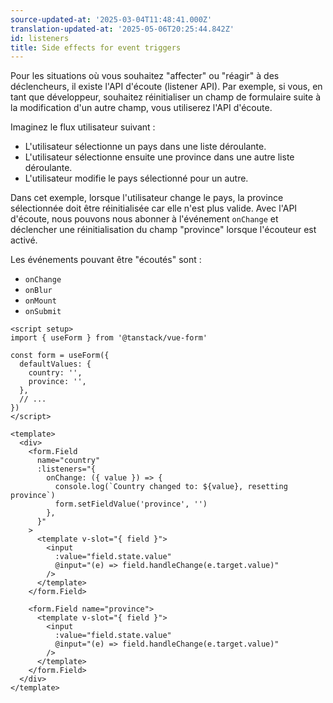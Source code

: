 ```yaml
---
source-updated-at: '2025-03-04T11:48:41.000Z'
translation-updated-at: '2025-05-06T20:25:44.842Z'
id: listeners
title: Side effects for event triggers
---
```


Pour les situations où vous souhaitez "affecter" ou "réagir" à des déclencheurs, il existe l'API d'écoute (listener API). Par exemple, si vous, en tant que développeur, souhaitez réinitialiser un champ de formulaire suite à la modification d'un autre champ, vous utiliserez l'API d'écoute.

Imaginez le flux utilisateur suivant :

- L'utilisateur sélectionne un pays dans une liste déroulante.
- L'utilisateur sélectionne ensuite une province dans une autre liste déroulante.
- L'utilisateur modifie le pays sélectionné pour un autre.

Dans cet exemple, lorsque l'utilisateur change le pays, la province sélectionnée doit être réinitialisée car elle n'est plus valide. Avec l'API d'écoute, nous pouvons nous abonner à l'événement `onChange` et déclencher une réinitialisation du champ "province" lorsque l'écouteur est activé.

Les événements pouvant être "écoutés" sont :

- `onChange`
- `onBlur`
- `onMount`
- `onSubmit`

```vue
<script setup>
import { useForm } from '@tanstack/vue-form'

const form = useForm({
  defaultValues: {
    country: '',
    province: '',
  },
  // ...
})
</script>

<template>
  <div>
    <form.Field
      name="country"
      :listeners="{
        onChange: ({ value }) => {
          console.log(`Country changed to: ${value}, resetting province`)
          form.setFieldValue('province', '')
        },
      }"
    >
      <template v-slot="{ field }">
        <input
          :value="field.state.value"
          @input="(e) => field.handleChange(e.target.value)"
        />
      </template>
    </form.Field>

    <form.Field name="province">
      <template v-slot="{ field }">
        <input
          :value="field.state.value"
          @input="(e) => field.handleChange(e.target.value)"
        />
      </template>
    </form.Field>
  </div>
</template>
```
